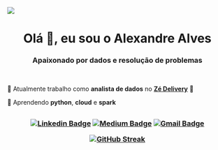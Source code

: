 
<!--- Profile views --->
![](https://komarev.com/ghpvc/?username=al-lla&color=lightgrey)

<!--- Introdução --->
<h1 align="center">Olá 👋, eu sou o Alexandre Alves</h1>
<h3 align="center">Apaixonado por dados e resolução de problemas</h3>

<br>


🦥 Atualmente trabalho como **analista de dados** no [**Zé Delivery**](www.linkedin.com/company/zedelivery/) 🍺

🦆 Aprendendo **python**, **cloud** e **spark**

<h2> </h2>

<!--- Badges --->

<h3 align = "center">

[![Linkedin Badge](https://img.shields.io/badge/-alexandrella-blue?style=flat-square&logo=Linkedin&logoColor=white&link=https://www.linkedin.com/in/alexandre-ll-alves/)](https://www.linkedin.com/in/alexandre-ll-alves/)
[![Medium Badge](https://img.shields.io/badge/-@ale.alves-03a57a?style=flat-square&labelColor=000000&logo=Medium&link=https://medium.com/@ale.alves/)](https://medium.com/@ale.alves)
[![Gmail Badge](https://img.shields.io/badge/-alexandre.alves97@gmail.com-c14438?style=flat-square&logo=Gmail&logoColor=white&link=mailto:alexandre.alves97@gmail.com)](mailto:alexandre.alves97@gmail.com)

<!--- GitHub Status --->

[![GitHub Streak](http://github-readme-streak-stats.herokuapp.com?user=al-lla&theme=nord&hide_border=true)](https://git.io/streak-stats)

</h3>











